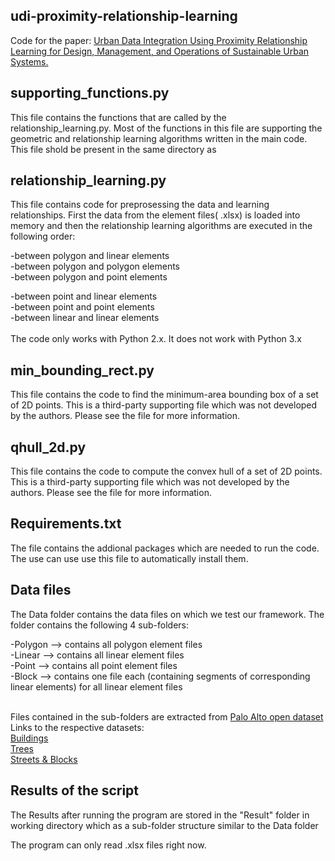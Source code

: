 ## udi-proximity-relationship-learning
Code for the paper: [Urban Data Integration Using Proximity Relationship Learning for Design, Management, and Operations of Sustainable Urban Systems.](https://doi.org/10.1061/(ASCE)CP.1943-5487.0000806)

## supporting_functions.py

This file contains the functions that are called by the relationship_learning.py. Most of the functions in this file are supporting the geometric and relationship learning algorithms written in the main code. This file shold be present in the same directory as 

## relationship_learning.py
This file contains code for preprosessing the data and learning relationships. First the data from the element files( .xlsx) is loaded into memory and then the relationship learning algorithms are executed in the following order:

-between polygon and linear elements <br>
-between polygon and polygon elements<br>
-between polygon and point elements<br>

-between point and linear elements<br>
-between point and point elements<br>
-between linear and linear elements<br>
<br>
The code only works with Python 2.x. It does not work with Python 3.x
## min_bounding_rect.py 
This file contains the code to find the minimum-area bounding box of a set of 2D points. This is a third-party supporting file which was not developed by the authors. Please see the file for more information.

## qhull_2d.py 
This file contains the code to compute the convex hull of a set of 2D points. This is a third-party supporting file which was not developed by the authors. Please see the file for more information.

## Requirements.txt
The file contains the addional packages which are needed to run the code. The use can use use this file to automatically install them. 

## Data files

The Data folder contains the data files on which we test our framework. The folder contains the following 4 sub-folders:

-Polygon --> contains all polygon element files<br>
-Linear --> contains all linear element files<br>
-Point --> contains all point element files<br>
-Block --> contains one file each (containing segments of corresponding linear elements) for all linear element files<br><br>
 
Files contained in the sub-folders are extracted from [Palo Alto open dataset](http://xmap.cityofpaloalto.org/OpenGisData/)<br>
Links to the respective datasets:<br>
[Buildings](https://fusiontables.google.com/DataSource?docid=1qgVzuCFPBv-ODQjEYEu9a1qLpdGuuycZZJjUEH9H#rows:id=1)<br>
[Trees](https://fusiontables.google.com/DataSource?docid=1XKUADil8qq1PT6xkJV3FF9bqLAZj2tBXwTTI_rc#rows:id=1) <br>
[Streets & Blocks](https://fusiontables.google.com/DataSource?docid=1Vn90L7N-dm434ts-EpWAwR7r44u8VVRAf3xoHHFX#rows:id=1)<br>

## Results of the script
The Results after running the program are stored in the "Result" folder in working directory which as a sub-folder structure similar to the Data folder

The program can only read .xlsx files right now.
